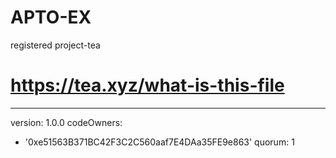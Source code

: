 # APTO-EX
registered project-tea
# https://tea.xyz/what-is-this-file
---
version: 1.0.0
codeOwners:
  - '0xe51563B371BC42F3C2C560aaf7E4DAa35FE9e863'
quorum: 1
